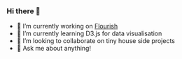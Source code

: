 ### Hi there 👋

<!--
**bobbysebolao/bobbysebolao** is a ✨ _special_ ✨ repository because its `README.md` (this file) appears on your GitHub profile.
-->

- 🔭 I’m currently working on [Flourish](https://flourish.studio/)
- 🌱 I’m currently learning D3.js for data visualisation
- 👯 I’m looking to collaborate on tiny house side projects
- 💬 Ask me about anything!

